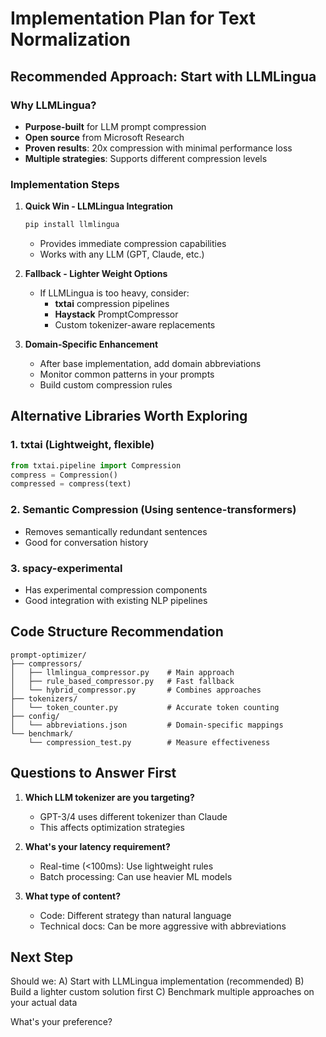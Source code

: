 # Implementation Plan for Text Normalization

## Recommended Approach: Start with LLMLingua

### Why LLMLingua?
- **Purpose-built** for LLM prompt compression
- **Open source** from Microsoft Research
- **Proven results**: 20x compression with minimal performance loss
- **Multiple strategies**: Supports different compression levels

### Implementation Steps

1. **Quick Win - LLMLingua Integration**
   ```bash
   pip install llmlingua
   ```
   - Provides immediate compression capabilities
   - Works with any LLM (GPT, Claude, etc.)

2. **Fallback - Lighter Weight Options**
   - If LLMLingua is too heavy, consider:
     - **txtai** compression pipelines
     - **Haystack** PromptCompressor
     - Custom tokenizer-aware replacements

3. **Domain-Specific Enhancement**
   - After base implementation, add domain abbreviations
   - Monitor common patterns in your prompts
   - Build custom compression rules

## Alternative Libraries Worth Exploring

### 1. **txtai** (Lightweight, flexible)
```python
from txtai.pipeline import Compression
compress = Compression()
compressed = compress(text)
```

### 2. **Semantic Compression** (Using sentence-transformers)
- Removes semantically redundant sentences
- Good for conversation history

### 3. **spacy-experimental** 
- Has experimental compression components
- Good integration with existing NLP pipelines

## Code Structure Recommendation

```
prompt-optimizer/
├── compressors/
│   ├── llmlingua_compressor.py    # Main approach
│   ├── rule_based_compressor.py   # Fast fallback
│   └── hybrid_compressor.py       # Combines approaches
├── tokenizers/
│   └── token_counter.py           # Accurate token counting
├── config/
│   └── abbreviations.json         # Domain-specific mappings
└── benchmark/
    └── compression_test.py        # Measure effectiveness
```

## Questions to Answer First

1. **Which LLM tokenizer are you targeting?**
   - GPT-3/4 uses different tokenizer than Claude
   - This affects optimization strategies

2. **What's your latency requirement?**
   - Real-time (<100ms): Use lightweight rules
   - Batch processing: Can use heavier ML models

3. **What type of content?**
   - Code: Different strategy than natural language
   - Technical docs: Can be more aggressive with abbreviations

## Next Step

Should we:
A) Start with LLMLingua implementation (recommended)
B) Build a lighter custom solution first
C) Benchmark multiple approaches on your actual data

What's your preference?